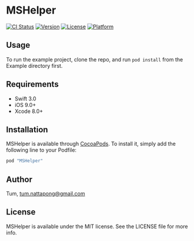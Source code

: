 # MSHelper

[![CI Status](http://img.shields.io/travis/WazzeZ/MSHelper.svg?style=flat)](https://travis-ci.org/WazzeZ/MSHelper)
[![Version](https://img.shields.io/cocoapods/v/MSHelper.svg?style=flat)](http://cocoapods.org/pods/MSHelper)
[![License](https://img.shields.io/cocoapods/l/MSHelper.svg?style=flat)](http://cocoapods.org/pods/MSHelper)
[![Platform](https://img.shields.io/cocoapods/p/MSHelper.svg?style=flat)](http://cocoapods.org/pods/MSHelper)


## Usage

To run the example project, clone the repo, and run `pod install` from the Example directory first.

## Requirements
- Swift 3.0
- iOS 9.0+
- Xcode 8.0+

## Installation

MSHelper is available through [CocoaPods](http://cocoapods.org). To install
it, simply add the following line to your Podfile:

```ruby
pod "MSHelper"
```

## Author

Tum, tum.nattapong@gmail.com

## License

MSHelper is available under the MIT license. See the LICENSE file for more info.
